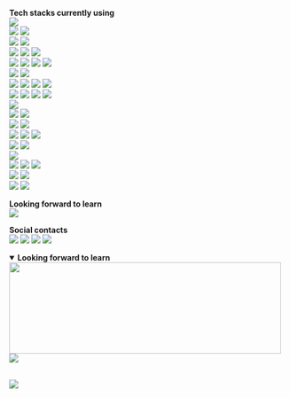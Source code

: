 **Tech stacks currently using**
<br/>
<img src="https://img.shields.io/badge/-.NET-5C2D91?style=flat-square&logo=.NET&logoColor=white">
<br/>
<img src="https://img.shields.io/badge/-Visual%20Studio%20Code-007ACC?style=flat-square&logo=Visual%20Studio%20Code&logoColor=white">
<img src="https://img.shields.io/badge/-Visual%20Studio-5C2D91?style=flat-square&logo=Visual%20Studio&logoColor=white">
<br/>
<img src="https://img.shields.io/badge/-Eclipse%20IDE-2C2255?style=flat-square&logo=Eclipse%20IDE&logoColor=white">
<img src="https://img.shields.io/badge/-Webstorm-000000?style=flat-square&logo=Webstorm&logoColor=white">
<br/>
<img src="https://img.shields.io/badge/-Jira-0052CC?style=flat-square&logo=Jira&logoColor=white">
<img src="https://img.shields.io/badge/-BitBucket-0052CC?style=flat-square&logo=BitBucket&logoColor=white">
<img src="https://img.shields.io/badge/-Trello-0079BF?style=flat-square&logo=Trello&logoColor=white">
<br/>
<img src="https://img.shields.io/badge/-Github-181717?style=flat-square&logo=GitHub&logoColor=white">
<img src="https://img.shields.io/badge/-GitLab-FCA121?style=flat-square&logo=GitLab&logoColor=white">
<img src="https://img.shields.io/badge/-Azure%20DevOps-0078D7?style=flat-square&logo=Azure%20DevOps&logoColor=white">
<img src="https://img.shields.io/badge/-Git-F44D27?style=flat-square&logo=Git&logoColor=white">
<br/>
<img src="https://img.shields.io/badge/-NPM-CB3837?style=flat-square&logo=NPM&logoColor=white">
<img src="https://img.shields.io/badge/-NuGet-004880?style=flat-square&logo=NuGet&logoColor=white">
<br/>
<img src="https://img.shields.io/badge/-HTML5-E34F26?style=flat-square&logo=HTML5&logoColor=white">
<img src="https://img.shields.io/badge/-CSS3-1572B6?style=flat-square&logo=CSS3&logoColor=white">
<img src="https://img.shields.io/badge/-TypeScript-007ACC?style=flat-square&logo=TypeScript&logoColor=white">
<img src="https://img.shields.io/badge/-JavaScript-F7DF1E?style=flat-square&logo=JavaScript&logoColor=white">
<br/>
<img src="https://img.shields.io/badge/-Chrome-4285F4?style=flat-square&logo=Google%20Chrome&logoColor=white">
<img src="https://img.shields.io/badge/-Edge-0078D7?style=flat-square&logo=Microsoft%20Edge&logoColor=white">
<img src="https://img.shields.io/badge/-Firefox-FF7139?style=flat-square&logo=Firefox&logoColor=white">
<img src="https://img.shields.io/badge/-Opera-FF1B2D?style=flat-square&logo=Opera&logoColor=white">
<br/>
<img src="https://img.shields.io/badge/-Angular-DD0031?style=flat-square&logo=Angular&logoColor=white">
<br/>
<img src="https://img.shields.io/badge/-Bootstrap-563D7C?style=flat-square&logo=Bootstrap&logoColor=white">
<img src="https://img.shields.io/badge/-Material%20Design-757575?style=flat-square&logo=Material%20Design&logoColor=white">
<br/>
<img src="https://img.shields.io/badge/-Microsoft%20SQL%20Server-CC2927?style=flat-square&logo=Microsoft%20SQL%20Server&logoColor=white">
<img src="https://img.shields.io/badge/-MySQL-F29111?style=flat-square&logo=MySQL&logoColor=white">
<br/>
<img src="https://img.shields.io/badge/-Amazon%20AWS-232F3E?style=flat-square&logo=Amazon%20AWS&logoColor=white">
<img src="https://img.shields.io/badge/-Microsoft%20Azure-0089D6?style=flat-square&logo=Microsoft%20Azure&logoColor=white">
<img src="https://img.shields.io/badge/-Google%20Cloud-4285F4?style=flat-square&logo=Google%20Cloud&logoColor=white">
<br/>
<img src="https://img.shields.io/badge/-Jenkins-D24939?style=flat-square&logo=Jenkins&logoColor=white">
<img src="https://img.shields.io/badge/-Ansible-EE0000?style=flat-square&logo=Ansible&logoColor=white">
<br/>
<img src="https://img.shields.io/badge/-JSON-000000?style=flat-square&logo=JSON&logoColor=white">
<br/>
<img src="https://img.shields.io/badge/-Auth0-EB5424?style=flat-square&logo=Auth0&logoColor=white">
<img src="https://img.shields.io/badge/-OpenID-F78C40?style=flat-square&logo=OpenID&logoColor=white">
<img src="https://img.shields.io/badge/-JWT-000000?style=flat-square&logo=JSON%20Web%20Tokens&logoColor=white">
<br/>
<img src="https://img.shields.io/badge/-CodeWars-AD2C27?style=flat-square&logo=CodeWars&logoColor=white">
<img src="https://img.shields.io/badge/-HackerRank-2EC866?style=flat-square&logo=HackerRank&logoColor=white">
<br/>
<img src="https://img.shields.io/badge/-Pluralsight-F15B2A?style=flat-square&logo=Pluralsight&logoColor=white">
<img src="https://img.shields.io/badge/-Coursera-2A73CC?style=flat-square&logo=Coursera&logoColor=white">
<br/>

**Looking forward to learn**
<br/>
<img src="https://img.shields.io/badge/-React-61DAFB?style=flat-square&logo=React&logoColor=white">
<br/>

**Social contacts**
<br/>
<a href="https://www.facebook.com/Cristian.Donati.1980"><img src="https://img.shields.io/badge/facebook-1877F2.svg?style=for-the-badge&logo=facebook&logoColor=white"></a>
<a href="https://instagram.com/cris-donati"><img src="https://img.shields.io/badge/instagram-E4405F.svg?style=for-the-badge&logo=instagram&logoColor=white"></a>
<a href="https://linkedin.com/in/cristian-donati"><img src="https://img.shields.io/badge/linkedin-0077B5.svg?style=for-the-badge&logo=linkedin&logoColor=white"></a>
<a href="https://twitter.com/cristiandonati8"><img src="https://img.shields.io/badge/twitter-1DA1F2.svg?style=for-the-badge&logo=twitter&logoColor=white"></a>
<br/>

<details open>
<summary><b>Looking forward to learn</b></summary>

<img align="left" width="490" height="165" src="https://github-readme-stats.vercel.app/api?username=cristian-donati&show_icons=true&hide_border=true&line_height=20&title_color=f69673&icon_color=1b93c9&show_owner=true">

<img src ="https://github-readme-stats.vercel.app/api/top-langs/?username=aveek-saha&layout=compact&hide_border=true&langs_count=10&hide=jupyter%20notebook,tex,css,php">

</details>

<br/>

![](https://komarev.com/ghpvc/?username=cristian-donati&color=brightgreen)

